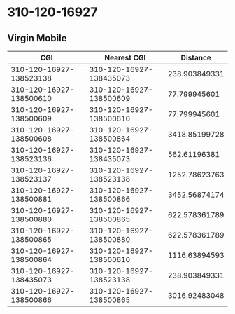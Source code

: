 # 310-120-16927
## Virgin Mobile


| CGI | Nearest CGI | Distance |
|-----|-------------|----------|
| 310-120-16927-138523138 | 310-120-16927-138435073 | 238.903849331 |
| 310-120-16927-138500610 | 310-120-16927-138500609 | 77.799945601 |
| 310-120-16927-138500609 | 310-120-16927-138500610 | 77.799945601 |
| 310-120-16927-138500608 | 310-120-16927-138500864 | 3418.85199728 |
| 310-120-16927-138523136 | 310-120-16927-138435073 | 562.61196381 |
| 310-120-16927-138523137 | 310-120-16927-138523138 | 1252.78623763 |
| 310-120-16927-138500881 | 310-120-16927-138500866 | 3452.56874174 |
| 310-120-16927-138500880 | 310-120-16927-138500865 | 622.578361789 |
| 310-120-16927-138500865 | 310-120-16927-138500880 | 622.578361789 |
| 310-120-16927-138500864 | 310-120-16927-138500610 | 1116.63894593 |
| 310-120-16927-138435073 | 310-120-16927-138523138 | 238.903849331 |
| 310-120-16927-138500866 | 310-120-16927-138500865 | 3016.92483048 |
